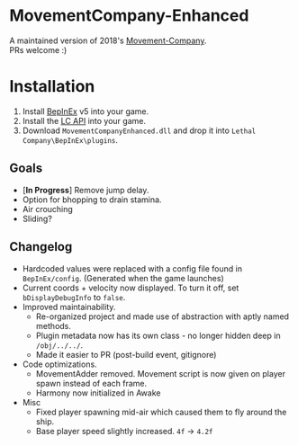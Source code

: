 # MovementCompany-Enhanced
A maintained version of 2018's [Movement-Company](https://github.com/u-2018/Movement-Company).<br>
PRs welcome :)

# Installation
1. Install [BepInEx](https://github.com/BepInEx/BepInEx/releases) v5 into your game.
2. Install the [LC API](https://thunderstore.io/c/lethal-company/p/2018/LC_API/) into your game.
3. Download `MovementCompanyEnhanced.dll` and drop it into `Lethal Company\BepInEx\plugins`.

## Goals
- [**In Progress**] Remove jump delay.
- Option for bhopping to drain stamina.
- Air crouching
- Sliding?
  
## Changelog
- Hardcoded values were replaced with a config file found in `BepInEx/config`. (Generated when the game launches)
- Current coords + velocity now displayed. To turn it off, set `bDisplayDebugInfo` to `false`.
- Improved maintainability.
    - Re-organized project and made use of abstraction with aptly named methods.
    - Plugin metadata now has its own class - no longer hidden deep in `/obj/../../`.
    - Made it easier to PR (post-build event, gitignore)
- Code optimizations.
    - MovementAdder removed. Movement script is now given on player spawn instead of each frame.
    - Harmony now initialized in Awake
- Misc
    - Fixed player spawning mid-air which caused them to fly around the ship.
    - Base player speed slightly increased. `4f` -> `4.2f`
